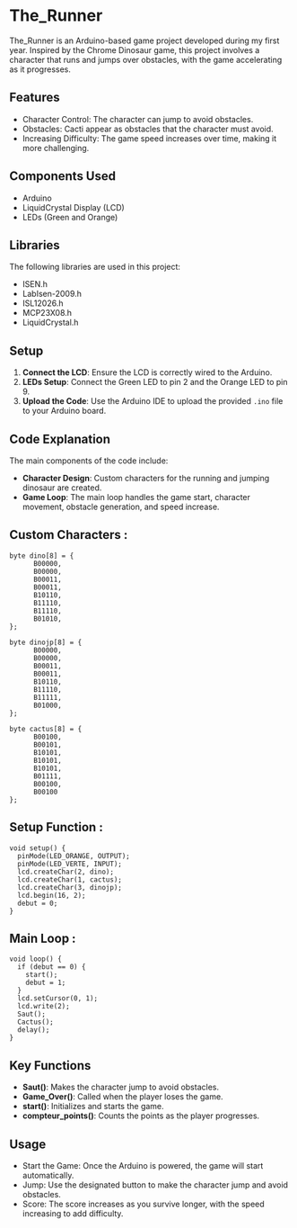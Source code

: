 # The_Runner
The_Runner is an Arduino-based game project developed during my first year. Inspired by the Chrome Dinosaur game, this project involves a character that runs and jumps over obstacles, with the game accelerating as it progresses.

## Features
* Character Control: The character can jump to avoid obstacles.
* Obstacles: Cacti appear as obstacles that the character must avoid.
* Increasing Difficulty: The game speed increases over time, making it more challenging.

## Components Used
* Arduino
* LiquidCrystal Display (LCD)
* LEDs (Green and Orange)

## Libraries
The following libraries are used in this project:

* ISEN.h
* LabIsen-2009.h
* ISL12026.h
* MCP23X08.h
* LiquidCrystal.h

## Setup
1. **Connect the LCD**: Ensure the LCD is correctly wired to the Arduino.
2. **LEDs Setup**: Connect the Green LED to pin 2 and the Orange LED to pin 9.
3. **Upload the Code**: Use the Arduino IDE to upload the provided `.ino` file to your Arduino board.

## Code Explanation
The main components of the code include:

* **Character Design**: Custom characters for the running and jumping dinosaur are created.
* **Game Loop**: The main loop handles the game start, character movement, obstacle generation, and speed increase.

## Custom Characters :
```
byte dino[8] = {
      B00000,
      B00000,
      B00011,
      B00011,
      B10110,
      B11110,
      B11110,
      B01010,
};

byte dinojp[8] = {
      B00000,
      B00000,
      B00011,
      B00011,
      B10110,
      B11110,
      B11111,
      B01000,
};

byte cactus[8] = {
      B00100,
      B00101,
      B10101,
      B10101,
      B10101,
      B01111,
      B00100,
      B00100
};

```
## Setup Function :
```
void setup() {
  pinMode(LED_ORANGE, OUTPUT);
  pinMode(LED_VERTE, INPUT);
  lcd.createChar(2, dino);
  lcd.createChar(1, cactus);
  lcd.createChar(3, dinojp);
  lcd.begin(16, 2);
  debut = 0;
}

```
## Main Loop :
```
void loop() {
  if (debut == 0) {
    start();
    debut = 1;
  }
  lcd.setCursor(0, 1);
  lcd.write(2);
  Saut();
  Cactus();
  delay();
}
```
## Key Functions
* **Saut()**: Makes the character jump to avoid obstacles.
* **Game_Over()**: Called when the player loses the game.
* **start()**: Initializes and starts the game.
* **compteur_points()**: Counts the points as the player progresses.

## Usage
* Start the Game: Once the Arduino is powered, the game will start automatically.
* Jump: Use the designated button to make the character jump and avoid obstacles.
* Score: The score increases as you survive longer, with the speed increasing to add difficulty.

